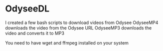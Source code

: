 # OdyseeDL

I created a few bash scripts to download videos from Odysee 
OdyseeMP4 downloads the video from the Odysee URL
OdyseeMP3 downloads the video and converts it to MP3

You need to have wget and ffmpeg installed on your system

